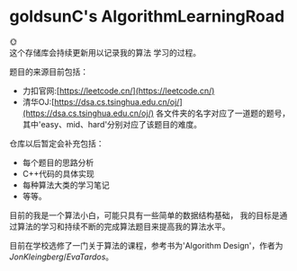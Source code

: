 # goldsunC's AlgorithmLearningRoad
:sun_with_face: <br />
这个存储库会持续更新用以记录我的算法 学习的过程。

题目的来源目前包括：
- 力扣官网:[https://leetcode.cn/](https://leetcode.cn/)
- 清华OJ:[https://dsa.cs.tsinghua.edu.cn/oj/](https://dsa.cs.tsinghua.edu.cn/oj/)
各文件夹的名字对应了一道题的题号，其中'easy、mid、hard'分别对应了该题目的难度。

仓库以后暂定会补充包括：
- 每个题目的思路分析
- C++代码的具体实现
- 每种算法大类的学习笔记
- 等等。

目前的我是一个算法小白，可能只具有一些简单的数据结构基础，
我的目标是通过算法的学习和持续不断的完成算法题目来提高我的算法水平。

目前在学校选修了一门关于算法的课程，参考书为'Algorithm Design'，作者为
$Jon Kleingberg / Eva Tardos$。